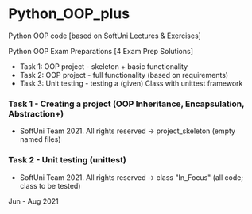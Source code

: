 # Python_OOP_plus
Python OOP code [based on SoftUni Lectures &amp; Exercises]

Python OOP Exam Preparations [4 Exam Prep Solutions]
- Task 1: OOP project - skeleton + basic functionality
- Task 2: OOP project - full functionality (based on requirements)
- Task 3: Unit testing - testing a (given) Class with unittest framework

### Task 1 - Creating a project (OOP Inheritance, Encapsulation, Abstraction+)
- SoftUni Team 2021. All rights reserved -> project_skeleton (empty named files)
### Task 2 - Unit testing (unittest)
- SoftUni Team 2021. All rights reserved -> class "In_Focus" (all code; class to be tested)

Jun - Aug 2021
